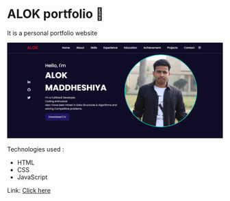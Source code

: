 # ALOK portfolio 📄
It is a personal portfolio website  

![Demo](https://github.com/alok8756/Alok_Portfolio_2001/blob/main/Demo.png)

Technologies used : 
- HTML
- CSS
- JavaScript


Link: [Click here](https://alok-maddheshiya-portfolio-2001.netlify.app/)
